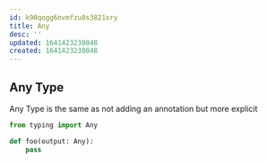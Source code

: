 ```yaml
---
id: k90qogg6nvmfzu8s3821xry
title: Any
desc: ''
updated: 1641423238048
created: 1641423238048
---
```



## Any Type

Any Type is the same as not adding an annotation but more explicit

```python
from typing import Any

def foo(output: Any):
	pass
```
